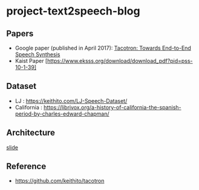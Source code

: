 # project-text2speech-blog
## Papers
* Google paper (published in April 2017): [Tacotron: Towards End-to-End Speech Synthesis](https://arxiv.org/pdf/1703.10135.pdf) 
* Kaist Paper [https://www.eksss.org/download/download_pdf?pid=pss-10-1-39]
## Dataset
*  LJ : https://keithito.com/LJ-Speech-Dataset/
*  California : https://librivox.org/a-history-of-california-the-spanish-period-by-charles-edward-chapman/
## Architecture
[slide](https://docs.google.com/presentation/d/e/2PACX-1vS-JQB8q6npXdhKGFFaGARVzwnH3sK8WovfZFmYOfxQVKAj9RzgPKrdzZMtdIA2V2eu38k_QlLhICZ6/pub?start=true&loop=false&delayms=3000)

## Reference
* https://github.com/keithito/tacotron

